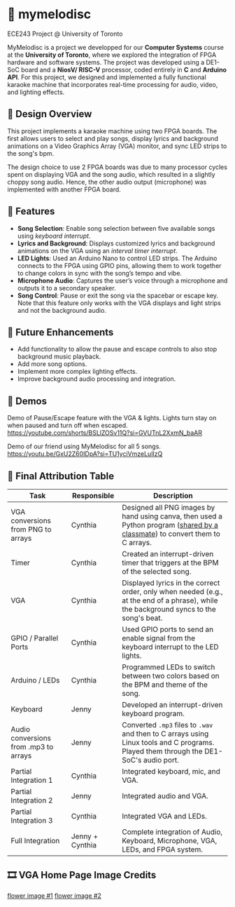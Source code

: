 # 🎀 mymelodisc
ECE243 Project @ University of Toronto

MyMelodisc is a project we developped for our **Computer Systems** course at the **University of Toronto**, where we explored the integration of FPGA hardware and software systems. The project was developed using a DE1-SoC board and a **NiosV/ RISC-V** processor, coded entirely in **C** and **Arduino API**. For this project, we designed and implemented a fully functional karaoke machine that incorporates real-time processing for audio, video, and lighting effects.

## 📃 Design Overview

This project implements a karaoke machine using two FPGA boards. The first allows users to select and play songs, display lyrics and background animations on a Video Graphics Array (VGA) monitor, and sync LED strips to the song's bpm. 

The design choice to use 2 FPGA boards was due to many processor cycles spent on displaying VGA and the song audio, which resulted in a slightly choppy song audio. Hence, the other audio output (microphone) was implemented with another FPGA board.

## 🎤 Features
- **Song Selection**: Enable song selection between five available songs using *keyboard interrupt*.
- **Lyrics and Background**: Displays customized lyrics and background animations on the VGA using an *interval timer interrupt*.
- **LED Lights**: Used an Arduino Nano to control LED strips. The Arduino connects to the FPGA using GPIO pins, allowing them to work together to change colors in sync with the song’s tempo and vibe.
- **Microphone Audio**: Captures the user’s voice through a microphone and outputs it to a secondary speaker.
- **Song Control**: Pause or exit the song via the spacebar or escape key. Note that this feature only works with the VGA displays and light strips and not the background audio.
  
## 🔮 Future Enhancements
- Add functionality to allow the pause and escape controls to also stop background music playback.
- Add more song options.
- Implement more complex lighting effects.
- Improve background audio processing and integration.

## 🎥 Demos

Demo of Pause/Escape feature with the VGA & lights. Lights turn stay on when paused and turn off when escaped. 
https://youtube.com/shorts/BSLlZOSv11Q?si=GVUTnL2XxmN_baAR

Demo of our friend using MyMelodisc for all 5 songs.
https://youtu.be/GxU2Z60IDpA?si=TU1yciVmzeLulIzQ

## 👥 Final Attribution Table

| **Task**                                | **Responsible**       | **Description**                                                                                                                                             |
|----------------------------------------|------------------------|-------------------------------------------------------------------------------------------------------------------------------------------------------------|
| VGA conversions from PNG to arrays     | Cynthia                | Designed all PNG images by hand using canva, then used a Python program ([shared by a classmate](https://github.com/Ken-2511/ECE243_ImageConverter)) to convert them to C arrays.             |
| Timer                                  | Cynthia                | Created an interrupt-driven timer that triggers at the BPM of the selected song.                                                                            |
| VGA                                    | Cynthia                | Displayed lyrics in the correct order, only when needed (e.g., at the end of a phrase), while the background syncs to the song's beat.                      |
| GPIO / Parallel Ports                  | Cynthia                | Used GPIO ports to send an enable signal from the keyboard interrupt to the LED lights.                                                                     |
| Arduino / LEDs                         | Cynthia                | Programmed LEDs to switch between two colors based on the BPM and theme of the song.                                                                        |
| Keyboard                               | Jenny                  | Developed an interrupt-driven keyboard program.                                                                                                              |
| Audio conversions from .mp3 to arrays  | Jenny                  | Converted `.mp3` files to `.wav` and then to C arrays using Linux tools and C programs. Played them through the DE1-SoC's audio port.                        |
| Partial Integration 1                  | Cynthia                | Integrated keyboard, mic, and VGA.                                                                                                                           |
| Partial Integration 2                  | Jenny                  | Integrated audio and VGA.                                                                                                                                    |
| Partial Integration 3                  | Cynthia                | Integrated VGA and LEDs.                                                                                                                                    |
| Full Integration                       | Jenny + Cynthia        | Complete integration of Audio, Keyboard, Microphone, VGA, LEDs, and FPGA system.                                                                            |

## 🎞️ VGA Home Page Image Credits

[flower image #1](https://www.instagram.com/fleur_chezmoi?utm_source=ig_web_button_share_sheet&igsh=ZDNlZDc0MzIxNw==)
[flower image #2](https://www.xiaohongshu.com/user/profile/55a0ff19f5a2635114b99e43?xsec_token=YB8KSKKPGknIfseGtVtoqS7FgAWd8K3NdLTYIKm5AnAzY=&xsec_source=app_share&xhsshare=CopyLink&appuid=6674c9bc0000000007005505&apptime=1743966751&share_id=1d58b22ab26044d491c0091c6262950b)
